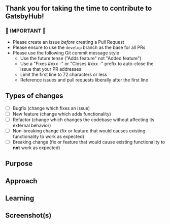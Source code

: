 ## Thank you for taking the time to contribute to GatsbyHub!

### 🚨 IMPORTANT 🚨

- Please create an issue _before_ creating a Pull Request
- Please ensure to use the `develop` branch as the base for all PRs
- Please use the following Git commit message style
  - Use the future tense ("Adds feature" not "Added feature")
  - Use a "Fixes #xxx -" or "Closes #xxx -" prefix to auto-close the issue that your PR addresses
  - Limit the first line to 72 characters or less
  - Reference issues and pull requests liberally after the first line

<!-- You can erase any parts of this template not applicable to your Pull Request. -->

<!-- Delete everything above here before submitting -->

## Types of changes

<!--- What types of changes does your code introduce to Scratch Project? Put an `x` in the boxes that apply. -->

- [ ] Bugfix (change which fixes an issue)
- [ ] New feature (change which adds functionality)
- [ ] Refactor (change which changes the codebase without affecting its external behavior)
- [ ] Non-breaking change (fix or feature that would causes existing functionality to work as expected)
- [ ] Breaking change (fix or feature that would cause existing functionality to **not** work as expected)

## Purpose

<!--- Describe the problem or feature. Link to the issue(s) fixed by this pull request if applicable. -->

## Approach

<!--- How does your change address the problem? -->

## Learning

<!--- Describe the research stage. Link to any blog posts, video, patterns, libraries, addons, or other resources that helped you to solve this problem. -->

## Screenshot(s)

<!--- (if applicable--you can delete otherwise) -->
<!--- Include a screenshot here if the change you made changes the look of the site in any way! -->
